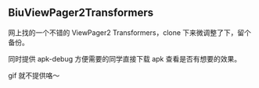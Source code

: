 BiuViewPager2Transformers
---

网上找的一个不错的 ViewPager2 Transformers，clone 下来微调整了下，留个 备份。

同时提供 apk-debug 方便需要的同学直接下载 apk 查看是否有想要的效果。

gif 就不提供咯～
